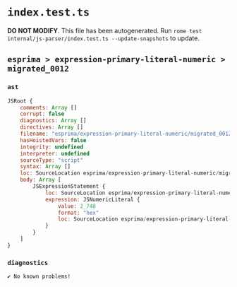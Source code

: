 # `index.test.ts`

**DO NOT MODIFY**. This file has been autogenerated. Run `rome test internal/js-parser/index.test.ts --update-snapshots` to update.

## `esprima > expression-primary-literal-numeric > migrated_0012`

### `ast`

```javascript
JSRoot {
	comments: Array []
	corrupt: false
	diagnostics: Array []
	directives: Array []
	filename: "esprima/expression-primary-literal-numeric/migrated_0012/input.js"
	hasHoistedVars: false
	integrity: undefined
	interpreter: undefined
	sourceType: "script"
	syntax: Array []
	loc: SourceLocation esprima/expression-primary-literal-numeric/migrated_0012/input.js 1:0-1:5
	body: Array [
		JSExpressionStatement {
			loc: SourceLocation esprima/expression-primary-literal-numeric/migrated_0012/input.js 1:0-1:5
			expression: JSNumericLiteral {
				value: 2_748
				format: "hex"
				loc: SourceLocation esprima/expression-primary-literal-numeric/migrated_0012/input.js 1:0-1:5
			}
		}
	]
}
```

### `diagnostics`

```
✔ No known problems!

```
